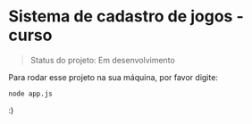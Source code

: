 <h1>Sistema de cadastro de jogos - curso</h1>

> Status do projeto: Em desenvolvimento

Para rodar esse projeto na sua máquina, por favor digite:

```
node app.js
```


:)
